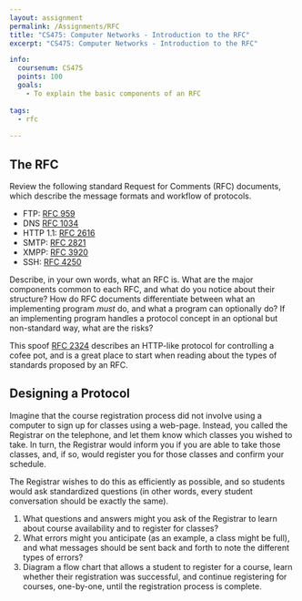 ```yaml
---
layout: assignment
permalink: /Assignments/RFC
title: "CS475: Computer Networks - Introduction to the RFC"
excerpt: "CS475: Computer Networks - Introduction to the RFC"

info:
  coursenum: CS475
  points: 100
  goals:
    - To explain the basic components of an RFC
      
tags:
  - rfc
  
---
```


## The RFC

Review the following standard Request for Comments (RFC) documents, which describe the message formats and workflow of protocols.

* FTP: [RFC 959](http://www.rfcs.org/rfc959.txt) 
* DNS [RFC 1034](http://www.rfcs.org/rfc1034.txt) 
* HTTP 1.1: [RFC 2616](http://www.rfcs.org/rfc2616.txt) 
* SMTP: [RFC 2821](http://www.rfcs.org/rfc2821.txt) 
* XMPP: [RFC 3920](http://www.rfcs.org/rfc3920.txt) 
* SSH: [RFC 4250](http://www.rfcs.org/rfc4250.txt)

Describe, in your own words, what an RFC is.  What are the major components common to each RFC, and what do you notice about their structure?  How do RFC documents differentiate between what an implementing program *must* do, and what a program can optionally do? If an implementing program handles a protocol concept in an optional but non-standard way, what are the risks?

This spoof [RFC 2324](https://tools.ietf.org/html/rfc2324) describes an HTTP-like protocol for controlling a cofee pot, and is a great place to start when reading about the types of standards proposed by an RFC.

## Designing a Protocol

Imagine that the course registration process did not involve using a computer to sign up for classes using a web-page.  Instead, you called the Registrar on the telephone, and let them know which classes you wished to take.  In turn, the Registrar would inform you if you are able to take those classes, and, if so, would register you for those classes and confirm your schedule.

The Registrar wishes to do this as efficiently as possible, and so students would ask standardized questions (in other words, every student conversation should be exactly the same).  

1. What questions and answers might you ask of the Registrar to learn about course availability and to register for classes?
2. What errors might you anticipate (as an example, a class might be full), and what messages should be sent back and forth to note the different types of errors?
3. Diagram a flow chart that allows a student to register for a course, learn whether their registration was successful, and continue registering for courses, one-by-one, until the registration process is complete.